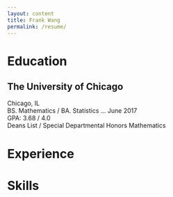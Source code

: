 ```yaml
---
layout: content
title: Frank Wang
permalink: /resume/
---
```


# Education

## The University of Chicago

Chicago, IL <br />
BS. Mathematics / BA. Statistics ... June 2017 <br />
GPA: 3.68 / 4.0 <br />
Deans List / Special Departmental Honors Mathematics <br />

# Experience

# Skills
